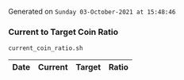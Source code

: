 Generated on `Sunday 03-October-2021 at 15:48:46`

### Current to Target Coin Ratio
`current_coin_ratio.sh`

Date|Current|Target|Ratio
---|---|---|---
